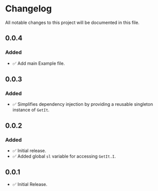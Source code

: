 # Changelog


All notable changes to this project will be documented in this file.


## 0.0.4
### Added
- ✅ Add main Example file.

## 0.0.3
### Added
- ✅ Simplifies dependency injection by providing a reusable singleton instance of `GetIt`.


## 0.0.2
### Added
- ✅ Initial release.
- ✅ Added global `sl` variable for accessing `GetIt.I`.


## 0.0.1
- ✅ Initial Release.

